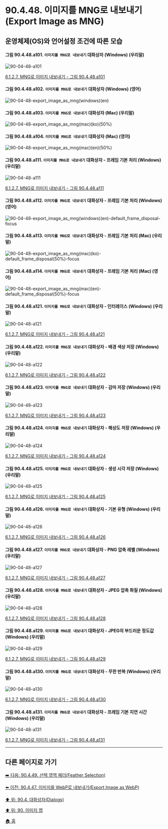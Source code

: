 # 90.4.48. 이미지를 MNG로 내보내기(Export Image as MNG)
## 운영체제(OS)와 언어설정 조건에 따른 모습

<a id="90-04-48-a101"></a>

#### 그림 90.4.48.a101. `이미지를 MNG로 내보내기` 대화상자 (Windows) (우리말)
![90-04-48-a101](https://github.com/wonder13662/gimp/assets/15767104/7066528c-47b4-41d3-9efd-f2a311aed943)

[6.1.2.7. MNG로 이미지 내보내기 - 그림 90.4.48.a101](./06-01-02-07-export_image_as_mng.md#90-04-48-a101)

<a id="90-04-48-a102"></a>

#### 그림 90.4.48.a102. `이미지를 MNG로 내보내기` 대화상자 (Windows) (영어)
![90-04-48-export_image_as_mng(windows)(en)](https://github.com/wonder13662/gimp/assets/15767104/a59a14c2-401c-4c4c-9b24-89045c3e1300)

#### 그림 90.4.48.a103. `이미지를 MNG로 내보내기` 대화상자 (Mac) (우리말)
![90-04-48-export_image_as_mng(mac)(ko)(50%)](https://github.com/wonder13662/gimp/assets/15767104/5cecbbdf-66c8-4413-85e1-78edd0ba17dd)

#### 그림 90.4.48.a104. `이미지를 MNG로 내보내기` 대화상자 (Mac) (영어)
![90-04-48-export_image_as_mng(mac)(en)(50%)](https://github.com/wonder13662/gimp/assets/15767104/8fb6895c-238e-4a3c-97ce-9f38cee71aee)

<a id="90-04-48-a111"></a>

#### 그림 90.4.48.a111. `이미지를 MNG로 내보내기` 대화상자 - 프레임 기본 처리 (Windows) (우리말)
![90-04-48-a111](https://github.com/wonder13662/gimp/assets/15767104/0bb2d202-9438-4288-a038-fc8197993b38)

[6.1.2.7. MNG로 이미지 내보내기 - 그림 90.4.48.a111](./06-01-02-07-export_image_as_mng.md#90-04-48-a111)

<a id="90-04-48-a112"></a>

#### 그림 90.4.48.a112. `이미지를 MNG로 내보내기` 대화상자 - 프레임 기본 처리 (Windows) (영어)
![90-04-48-export_image_as_mng(windows)(en)-default_frame_disposal-focus](https://github.com/wonder13662/gimp/assets/15767104/3e0f3b50-aaac-45d2-9978-9174f84e5f98)

#### 그림 90.4.48.a113. `이미지를 MNG로 내보내기` 대화상자 - 프레임 기본 처리 (Mac) (우리말)
![90-04-48-export_image_as_mng(mac)(ko)-default_frame_disposal(50%)-focus](https://github.com/wonder13662/gimp/assets/15767104/3c11abd1-d862-4ee3-982e-1e51bf46f7a5)

#### 그림 90.4.48.a114. `이미지를 MNG로 내보내기` 대화상자 - 프레임 기본 처리 (Mac) (영어)
![90-04-48-export_image_as_mng(mac)(en)-default_frame_disposal(50%)-focus](https://github.com/wonder13662/gimp/assets/15767104/bd3222c9-fc34-475a-beeb-a2a706d732cd)

<a id="90-04-48-a121"></a>

#### 그림 90.4.48.a121. `이미지를 MNG로 내보내기` 대화상자 - 인터레이스 (Windows) (우리말)
![90-04-48-a121](https://github.com/wonder13662/gimp/assets/15767104/af277922-e882-4322-84ed-3aedc1d48b2d)

[6.1.2.7. MNG로 이미지 내보내기 - 그림 90.4.48.a121](./06-01-02-07-export_image_as_mng.md#90-04-48-a121)

<a id="90-04-48-a122"></a>

#### 그림 90.4.48.a122. `이미지를 MNG로 내보내기` 대화상자 - 배경 색상 저장 (Windows) (우리말)
![90-04-48-a122](https://github.com/wonder13662/gimp/assets/15767104/8f6e75af-2db9-4f26-aabc-4369c862f786)

[6.1.2.7. MNG로 이미지 내보내기 - 그림 90.4.48.a122](./06-01-02-07-export_image_as_mng.md#90-04-48-a122)

<a id="90-04-48-a123"></a>

#### 그림 90.4.48.a123. `이미지를 MNG로 내보내기` 대화상자 - 감마 저장 (Windows) (우리말)
![90-04-48-a123](https://github.com/wonder13662/gimp/assets/15767104/d2ebb674-d6de-4d6e-97a8-e66d9a2ec017)

[6.1.2.7. MNG로 이미지 내보내기 - 그림 90.4.48.a123](./06-01-02-07-export_image_as_mng.md#90-04-48-a123)

<a id="90-04-48-a124"></a>

#### 그림 90.4.48.a124. `이미지를 MNG로 내보내기` 대화상자 - 해상도 저장 (Windows) (우리말)
![90-04-48-a124](https://github.com/wonder13662/gimp/assets/15767104/831e9f0a-5ee7-496a-a70c-c7c208297347)

[6.1.2.7. MNG로 이미지 내보내기 - 그림 90.4.48.a124](./06-01-02-07-export_image_as_mng.md#90-04-48-a124)

<a id="90-04-48-a125"></a>

#### 그림 90.4.48.a125. `이미지를 MNG로 내보내기` 대화상자 - 생성 시각 저장 (Windows) (우리말)
![90-04-48-a125](https://github.com/wonder13662/gimp/assets/15767104/3204699f-285b-4451-9073-01072c10ccaa)

[6.1.2.7. MNG로 이미지 내보내기 - 그림 90.4.48.a125](./06-01-02-07-export_image_as_mng.md#90-04-48-a125)

<a id="90-04-48-a126"></a>

#### 그림 90.4.48.a126. `이미지를 MNG로 내보내기` 대화상자 - 기본 유형 (Windows) (우리말)
![90-04-48-a126](https://github.com/wonder13662/gimp/assets/15767104/bec52e3a-0aa8-4eda-836b-17beef8612c6)

[6.1.2.7. MNG로 이미지 내보내기 - 그림 90.4.48.a126](./06-01-02-07-export_image_as_mng.md#90-04-48-a126)

<a id="90-04-48-a127"></a>

#### 그림 90.4.48.a127. `이미지를 MNG로 내보내기` 대화상자 - PNG 압축 레벨 (Windows) (우리말)
![90-04-48-a127](https://github.com/wonder13662/gimp/assets/15767104/57e6c3e1-385c-4d27-838e-07c8b5392249)

[6.1.2.7. MNG로 이미지 내보내기 - 그림 90.4.48.a127](./06-01-02-07-export_image_as_mng.md#90-04-48-a127)

<a id="90-04-48-a128"></a>

#### 그림 90.4.48.a128. `이미지를 MNG로 내보내기` 대화상자 - JPEG 압축 화질 (Windows) (우리말)
![90-04-48-a128](https://github.com/wonder13662/gimp/assets/15767104/803e2dfa-de3d-4e3f-8d66-833342ad81fa)

[6.1.2.7. MNG로 이미지 내보내기 - 그림 90.4.48.a128](./06-01-02-07-export_image_as_mng.md#90-04-48-a128)

<a id="90-04-48-a129"></a>

#### 그림 90.4.48.a129. `이미지를 MNG로 내보내기` 대화상자 - JPEG의 부드러운 정도값 (Windows) (우리말)
![90-04-48-a129](https://github.com/wonder13662/gimp/assets/15767104/5a80ab14-7c4f-46f4-b453-988f9a55ca92)

[6.1.2.7. MNG로 이미지 내보내기 - 그림 90.4.48.a129](./06-01-02-07-export_image_as_mng.md#90-04-48-a129)

<a id="90-04-48-a130"></a>

#### 그림 90.4.48.a130. `이미지를 MNG로 내보내기` 대화상자 - 무한 반복 (Windows) (우리말)
![90-04-48-a130](https://github.com/wonder13662/gimp/assets/15767104/867fa797-9201-4fbd-b03e-aa548d064575)

[6.1.2.7. MNG로 이미지 내보내기 - 그림 90.4.48.a130](./06-01-02-07-export_image_as_mng.md#90-04-48-a130)

<a id="90-04-48-a131"></a>

#### 그림 90.4.48.a131. `이미지를 MNG로 내보내기` 대화상자 - 프레임 기본 지연 시간 (Windows) (우리말)
![90-04-48-a131](https://github.com/wonder13662/gimp/assets/15767104/abd30449-8d18-4a4c-8b77-2ed221bfc8dd)

[6.1.2.7. MNG로 이미지 내보내기 - 그림 90.4.48.a131](./06-01-02-07-export_image_as_mng.md#90-04-48-a131)

***

## 다른 페이지로 가기

[➡️ 다음: 90.4.49. 선택 영역 페더(Feather Selection)](./90-04-49-feather_selection.md)

[⬅️ 이전: 90.4.47. 이미지를 WebP로 내보내기(Export Image as WebP)](./90-04-47-export_image_as_webp.md)

[⬆️ 위: 90.4. 대화상자(Dialogs)](./90-04-00-dialogs.md)

[⬆️ 위: 90. 이미지 맵](./90-00-image-map.md)

[🏠 홈](./00-home.md)
